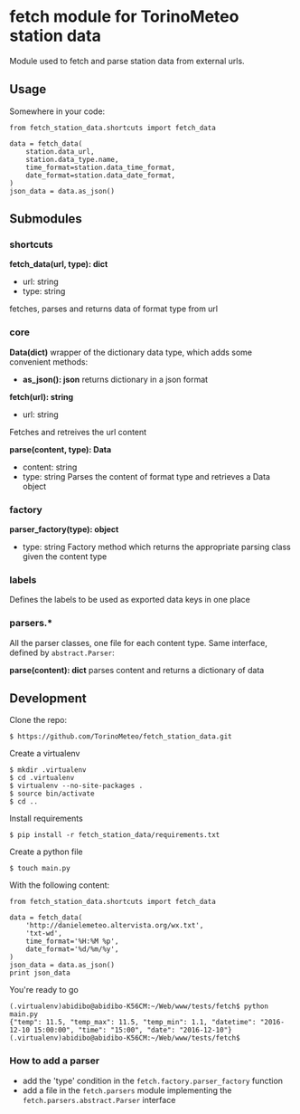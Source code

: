 # fetch module for TorinoMeteo station data

Module used to fetch and parse station data from external urls.

## Usage

Somewhere in your code:

    from fetch_station_data.shortcuts import fetch_data

    data = fetch_data(
        station.data_url,
        station.data_type.name,
        time_format=station.data_time_format,
        date_format=station.data_date_format,
    )
    json_data = data.as_json()

## Submodules

### shortcuts

**fetch_data(url, type): dict**
- url: string
- type: string

fetches, parses and returns data of format type from url

### core

**Data(dict)**
wrapper of the dictionary data type, which adds some convenient methods:

- **as_json(): json**
  returns dictionary in a json format

**fetch(url): string**
- url: string

Fetches and retreives the url content

**parse(content, type): Data**
- content: string
- type: string
Parses the content of format type and retrieves a Data object

### factory

**parser_factory(type): object**
- type: string
Factory method which returns the appropriate parsing class given the content type

### labels

Defines the labels to be used as exported data keys in one place

### parsers.*

All the parser classes, one file for each content type. Same interface, defined by `abstract.Parser`:

**parse(content): dict**
parses content and returns a dictionary of data

## Development

Clone the repo:

    $ https://github.com/TorinoMeteo/fetch_station_data.git

Create a virtualenv

    $ mkdir .virtualenv
    $ cd .virtualenv
    $ virtualenv --no-site-packages .
    $ source bin/activate
    $ cd ..

Install requirements

    $ pip install -r fetch_station_data/requirements.txt

Create a python file

    $ touch main.py

With the following content:


    from fetch_station_data.shortcuts import fetch_data

    data = fetch_data(
        'http://danielemeteo.altervista.org/wx.txt',
        'txt-wd',
        time_format='%H:%M %p',
        date_format='%d/%m/%y',
    )
    json_data = data.as_json()
    print json_data

You're ready to go

    (.virtualenv)abidibo@abidibo-K56CM:~/Web/www/tests/fetch$ python main.py 
    {"temp": 11.5, "temp_max": 11.5, "temp_min": 1.1, "datetime": "2016-12-10 15:00:00", "time": "15:00", "date": "2016-12-10"}
    (.virtualenv)abidibo@abidibo-K56CM:~/Web/www/tests/fetch$


### How to add a parser

- add the 'type' condition in the `fetch.factory.parser_factory` function
- add a file in the `fetch.parsers` module implementing the `fetch.parsers.abstract.Parser` interface
